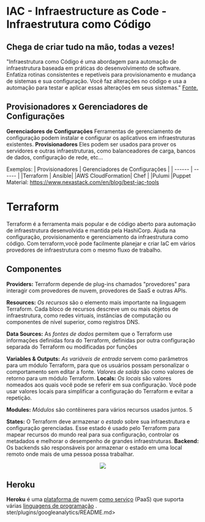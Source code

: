 # IAC - Infraestructure as Code -Infraestrutura como Código
## Chega de criar tudo na mão, todas a vezes!
"Infraestrutura como Código é uma abordagem para automação de infraestrutura baseada em práticas do desenvolvimento de software. Enfatiza rotinas consistentes e repetíveis para provisionamento e mudança de sistemas e sua configuração. Você faz alterações no código e usa a automação para testar e aplicar essas alterações em seus sistemas." [Fonte.](https://www.oreilly.com/library/view/infrastructure-as-code/9781098114664/ch01.html)

## Provisionadores x Gerenciadores de Configurações
 **Gerenciadores de Configurações**
 Ferramentas de gerenciamento de configuração  podem instalar e configurar os aplicativos em infraestruturas existentes.
  **Provisionadores**
Eles podem ser usados para prover os servidores e outras infraestruturas, como balanceadores de carga, bancos de dados, configuração de rede, etc...

Exemplos:
| Provisionadores | Gerenciadores de Configurações |
| ------ | ------ |
|Terraform | Ansible|
|AWS CloudFormation| Chef |
|Pulumi |Puppet
Material: https://www.nexastack.com/en/blog/best-iac-tools

# Terraform
Terraform é a ferramenta mais popular e de código aberto para automação de infraestrutura desenvolvida e mantida pela HashiCorp. Ajuda na configuração, provisionamento e gerenciamento da infraestrutura como código. Com terraform,você pode facilmente planejar e criar IaC em vários provedores de infraestrutura com o mesmo fluxo de trabalho.

## Componentes
**Providers:**
Terraform depende de plug-ins chamados "provedores" para interagir com provedores de nuvem, provedores de SaaS e outras APIs.

**Resources:**
*Os recursos* são o elemento mais importante na linguagem Terraform. Cada bloco de recursos descreve um ou mais objetos de infraestrutura, como redes virtuais, instâncias de computação ou componentes de nível superior, como registros DNS.

**Data Sources:**
As *fontes de dados* permitem que o Terraform use informações definidas fora do Terraform, definidas por outra configuração separada do Terraform ou modificadas por funções

**Variables & Outputs:**
*As variáveis de entrada* servem como parâmetros para um módulo Terraform, para que os usuários possam personalizar o comportamento sem editar a fonte.
*Valores de saída* são como valores de retorno para um módulo Terraform.
**Locals:**
*Os locais* são valores nomeados aos quais você pode se referir em sua configuração. Você pode usar valores locais para simplificar a configuração do Terraform e evitar a repetição.

**Modules:**
*Módulos* são contêineres para vários recursos usados juntos. 5

**States:**
O Terraform deve armazenar o *estado* sobre sua infraestrutura e configuração gerenciadas. Esse estado é usado pelo Terraform para mapear recursos do mundo real para sua configuração, controlar os metadados e melhorar o desempenho de grandes infraestruturas.
**Backend:**
Os backends são responsáveis por armazenar o estado em uma local remoto onde mais de uma pessoa possa trabalhar.

<div align=center>
    <img src="https://jloudon.com/assets/images/terraform4.png" />
</div>


## Heroku 

**Heroku** é uma [plataforma de](https://en.wikipedia.org/wiki/Platform_as_a_service "Plataforma como serviço") nuvem [como serviço](https://en.wikipedia.org/wiki/Platform_as_a_service "Plataforma como serviço") (PaaS) que suporta várias [linguagens de programação](https://en.wikipedia.org/wiki/Programming_language "Linguagem de programação") .
ster/plugins/googleanalytics/README.md>
